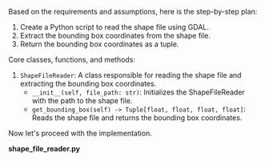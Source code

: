 Based on the requirements and assumptions, here is the step-by-step plan:

1. Create a Python script to read the shape file using GDAL.
2. Extract the bounding box coordinates from the shape file.
3. Return the bounding box coordinates as a tuple.

Core classes, functions, and methods:
1. `ShapeFileReader`: A class responsible for reading the shape file and extracting the bounding box coordinates.
   - `__init__(self, file_path: str)`: Initializes the ShapeFileReader with the path to the shape file.
   - `get_bounding_box(self) -> Tuple[float, float, float, float]`: Reads the shape file and returns the bounding box coordinates.

Now let's proceed with the implementation.

**shape_file_reader.py**

